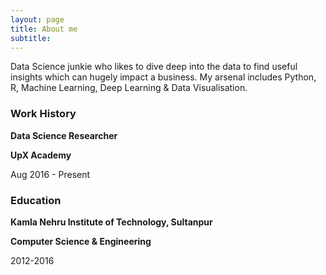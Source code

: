 ```yaml
---
layout: page
title: About me
subtitle: 
---
```

Data Science junkie who likes to dive deep into the data to find useful insights which can hugely impact a business. My arsenal includes Python, R, Machine Learning, Deep Learning & Data Visualisation.

### Work History
**Data Science Researcher**

**UpX Academy**

Aug 2016 - Present

### Education 
**Kamla Nehru Institute of Technology, Sultanpur**

**Computer Science & Engineering**

2012-2016
